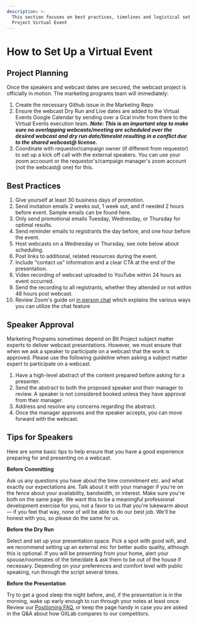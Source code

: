 ```yaml
---
description: >-
  This section focuses on best practices, timelines and logistical set up on Bit
  Project Virtual Event
---
```


# How to Set Up a Virtual Event

## **Project Planning**

Once the speakers and webcast dates are secured, the webcast project is officially in motion. The marketing programs team will immediately:

1. Create the necessary Github issue in the Marketing Repo
2. Ensure the webcast Dry Run and Live dates are added to the Virtual Events Google Calendar by sending over a Gcal invite from there to the Virtual Events execution team. _**Note: This is an important step to make sure no overlapping webcasts/meeting are scheduled over the desired webcast and dry run date/timeslot resulting in a conflict due to the shared webcast@ license.**_
3. Coordinate with requestor/campaign owner \(if different from requestor\) to set up a kick off call with the external speakers. You can use your zoom accoount or the requestor's/campaign manager's zoom account \(not the webcast@ one\) for this.

## Best Practices

1. Give yourself at least 30 business days of promotion.
2. Send invitation emails 2 weeks out, 1 week out, and if needed 2 hours before event. Sample emails can be found here.
3. Only send promotional emails Tuesday, Wednesday, or Thursday for optimal results.
4. Send reminder emails to registrants the day before, and one hour before the event.
5. Host webcasts on a Wednesday or Thursday, see note below about scheduling.
6. Post links to additional, related resources during the event.
7. Include "contact us" information and a clear CTA at the end of the presentation.
8. Video recording of webcast uploaded to YouTube within 24 hours as event occurred.
9. Send the recording to all registrants, whether they attended or not within 48 hours post webcast.
10. Review Zoom's guide on [in person chat](https://support.zoom.us/hc/en-us/articles/203650445-In-Meeting-Chat) which explains the various ways you can utilize the chat feature

## Speaker Approval

Marketing Programs sometimes depend on Bit Project subject matter experts to deliver webcast presentations. However, we must ensure that when we ask a speaker to participate on a webcast that the work is approved. Please use the following guideline when asking a subject matter expert to participate on a webcast.

1. Have a high-level abstract of the content prepared before asking for a presenter.
2. Send the abstract to both the proposed speaker and their manager to review. A speaker is not considered booked unless they have approval from their manager.
3. Address and resolve any concerns regarding the abstract.
4. Once the manager approves and the speaker accepts, you can move forward with the webcast.

## **Tips for Speakers**

Here are some basic tips to help ensure that you have a good experience preparing for and presenting on a webcast.

**Before Committing**

Ask us any questions you have about the time commitment etc. and what exactly our expectations are. Talk about it with your manager if you're on the fence about your availability, bandwidth, or interest. Make sure you're both on the same page. We want this to be a meaningful professional development exercise for you, not a favor to us that you're lukewarm about — if you feel that way, none of will be able to do our best job. We'll be honest with you, so please do the same for us.

**Before the Dry Run**

Select and set up your presentation space. Pick a spot with good wifi, and we recommend setting up an external mic for better audio quality, although this is optional. If you will be presenting from your home, alert your spouse/roommates of the time/date & ask them to be out of the house if necessary. Depending on your preferences and comfort level with public speaking, run through the script several times.

**Before the Presentation**

Try to get a good sleep the night before, and, if the presentation is in the morning, wake up early enough to run through your notes at least once. Review our [Positioning FAQ](https://about.gitlab.com/handbook/positioning-faq/), or keep the page handy in case you are asked in the Q&A about how GitLab compares to our competitors.  


